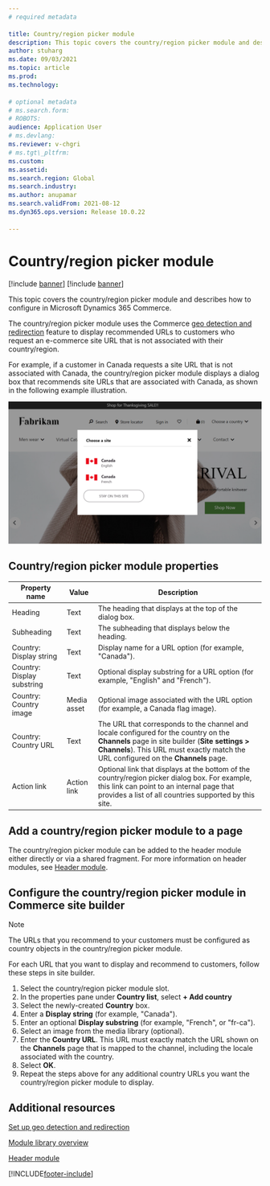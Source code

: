 ```yaml
---
# required metadata

title: Country/region picker module
description: This topic covers the country/region picker module and describes how to configure in Microsoft Dynamics 365 Commerce. 
author: stuharg
ms.date: 09/03/2021
ms.topic: article
ms.prod:
ms.technology:

# optional metadata
# ms.search.form:
# ROBOTS:
audience: Application User
# ms.devlang:
ms.reviewer: v-chgri
# ms.tgt\_pltfrm:
ms.custom:
ms.assetid:
ms.search.region: Global
ms.search.industry:
ms.author: anupamar
ms.search.validFrom: 2021-08-12
ms.dyn365.ops.version: Release 10.0.22

---
```


# Country/region picker module

[!include [banner](includes/banner.md)]
[!include [banner](includes/preview-banner.md)]

This topic covers the country/region picker module and describes how to configure in Microsoft Dynamics 365 Commerce.

The country/region picker module uses the Commerce [geo detection and redirection](geo-detection-redirection.md) feature to display recommended URLs to customers who request an e-commerce site URL that is not associated with their country/region. 

For example, if a customer in Canada requests a site URL that is not associated with Canada, the country/region picker module displays a dialog box that recommends site URLs that are associated with Canada, as shown in the following example illustration.

![Example of a country/region picker module displaying a URL recommendation dialog box on a home page](./media/Geo_country-region-module-insitu.png)

## Country/region picker module properties

| Property name              | Value       | Description                                                  |
| -------------------------- | ----------- | ------------------------------------------------------------ |
| Heading                    | Text        | The heading that displays at the top of the dialog box.          |
| Subheading                | Text        | The subheading that displays below the heading.                |
| Country: Display string    | Text        | Display name for a URL option (for example, "Canada"). |
| Country: Display substring | Text        | Optional display substring for a URL option (for example, "English" and "French"). |
| Country: Country image     | Media asset | Optional image associated with the URL option (for example, a Canada flag image). |
| Country: Country URL       | Text        | The URL that corresponds to the channel and locale configured for the country on the **Channels** page in site builder (**Site settings \> Channels**). This URL must exactly match the URL configured on the **Channels** page. |
| Action link                | Action link | Optional link that displays at the bottom of the country/region picker dialog box. For example, this link can point to an internal page that provides a list of all countries supported by this site. |

## Add a country/region picker module to a page

The country/region picker module can be added to the header module either directly or via a shared fragment. For more information on header modules, see [Header module](author-header-module.md).

## Configure the country/region picker module in Commerce site builder 

> [!NOTE]
> The URLs that you recommend to your customers must be configured as country objects in the country/region picker module. 

For each URL that you want to display and recommend to customers, follow these steps in site builder.

1. Select the country/region picker module slot.
1. In the properties pane under **Country list**, select **+ Add country**  
1. Select the newly-created **Country** box.
1. Enter a **Display string** (for example, "Canada").
1. Enter an optional **Display substring** (for example, "French", or "fr-ca"). 
1. Select an image from the media library (optional).
1. Enter the **Country URL**. This URL must exactly match the URL shown on the **Channels** page that is mapped to the channel, including the locale associated with the country. 
1. Select **OK**.
1. Repeat the steps above for any additional country URLs you want the country/region picker module to display. 

## Additional resources

[Set up geo detection and redirection](geo-detection-redirection.md)

[Module library overview](starter-kit-overview.md)

[Header module](author-header-module.md)


[!INCLUDE[footer-include](../includes/footer-banner.md)]
